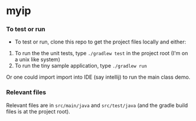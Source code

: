 # myip

### To test or run

* To test or run, clone this repo to get the project files locally and either:
1. To run the the unit tests, type `./gradlew test` in the project root (I'm on a unix like system)
2. To run the tiny sample application, type `./gradlew run`

Or one could import import into IDE (say intellij) to run the main class demo. 

### Relevant files
Relevant files are in `src/main/java` and `src/test/java` (and the gradle build files is at the project root).
